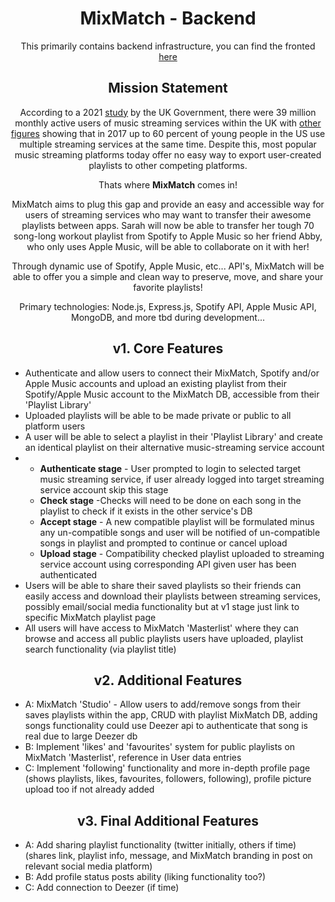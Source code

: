 <h1 align="center">MixMatch - Backend</h1>

<p align="center">This primarily contains backend infrastructure, you can find the fronted <a href="https://github.com/milesbb/MixMatch">here</a></p>

<h2 align="center">Mission Statement</h2>

<p align="center">According to a 2021 <a href="https://www.gov.uk/government/publications/music-and-streaming-market-study-update-paper/executive-summary">study</a> by the UK Government, there were 39 million monthly active users of music streaming services within the UK with <a href="https://techcrunch.com/2017/08/21/younger-consumers-use-two-or-more-apps-for-streaming-music-mobile-messaging-says-nielsen/?guccounter=1&guce_referrer=aHR0cHM6Ly93d3cuZ29vZ2xlLmNvbS8&guce_referrer_sig=AQAAAG3YNpgcPUj6w4i0w-fB695mZUUmL9Fs-lwDSi2kbeyvfrmsIqczLeuScoA7hqn8_23_PwDE3B2BV2bCj85JnO3aIlxgbwWHXXJhuFGmjxTDwZ0zUYVaS7sQc4WbbBV3Xd-YcxuYtOt-IAGp02w9dKRrBfqvaW-PKmBYZCXPMN0Y">other figures</a> showing that in 2017 up to 60 percent of young people in the US use multiple streaming services at the same time. Despite this, most popular music streaming platforms today offer no easy way to export user-created playlists to other competing platforms.</p>

<p align="center">Thats where <strong>MixMatch</strong> comes in!</p>

<p align="center">MixMatch aims to plug this gap and provide an easy and accessible way for users of streaming services who may want to transfer their awesome playlists between apps. Sarah will now be able to transfer her tough 70 song-long workout playlist from Spotify to Apple Music so her friend Abby, who only uses Apple Music, will be able to collaborate on it with her!</p>

<p align="center">Through dynamic use of Spotify, Apple Music, etc... API's, MixMatch will be able to offer you a simple and clean way to preserve, move, and share your favorite playlists!</p>

<p align="center">Primary technologies: Node.js, Express.js, Spotify API, Apple Music API, MongoDB, and more tbd during development...</p>

<h2 align="center">v1. Core Features</h2>

<ul>
    <li>Authenticate and allow users to connect their MixMatch, Spotify and/or Apple Music accounts and upload an existing playlist from their Spotify/Apple Music account to the MixMatch DB, accessible from their 'Playlist Library'</li>
    <li>Uploaded playlists will be able to be made private or public to all platform users</li>
    <li>A user will be able to select a playlist in their 'Playlist Library' and create an identical playlist on their alternative music-streaming service account
    </li>
    <li>
        <ul>
            <li><strong>Authenticate stage</strong> - User prompted to login to selected target music streaming service, if user already logged into target streaming service account skip this stage</li>
            <li><strong>Check stage</strong> -Checks will need to be done on each song in the playlist to check if it exists in the other service's DB</li>
            <li><strong>Accept stage</strong> - A new compatible playlist will be formulated minus any un-compatible songs and user will be notified of un-compatible songs in playlist and prompted to continue or cancel upload</li>
            <li><strong>Upload stage</strong> - Compatibility checked playlist uploaded to streaming service account using corresponding API given user has been authenticated</li>
        </ul>
    </li> 
    <li>Users will be able to share their saved playlists so their friends can easily access and download their playlists between streaming services, possibly email/social media functionality but at v1 stage just link to specific MixMatch playlist page</li>
    <li>All users will have access to MixMatch 'Masterlist' where they can browse and access all public playlists users have uploaded, playlist search functionality (via playlist title)</li>
</ul>

<h2 align="center">v2. Additional Features</h2>

<ul>
    <li>A: MixMatch 'Studio' - Allow users to add/remove songs from their saves playlists within the app, CRUD with playlist MixMatch DB, adding songs functionality could use Deezer api to authenticate that song is real due to large Deezer db</li>
    <li>B: Implement 'likes' and 'favourites' system for public playlists on MixMatch 'Masterlist', reference in User data entries</li>
    <li>C: Implement 'following' functionality and more in-depth profile page (shows playlists, likes, favourites, followers, following), profile picture upload too if not already added</li>
</ul>

<h2 align="center">v3. Final Additional Features</h2>

<ul>
    <li>A: Add sharing playlist functionality (twitter initially, others if time) (shares link, playlist info, message, and MixMatch branding in post on relevant social media platform)</li>
    <li>B: Add profile status posts ability (liking functionality too?)</li>
    <li>C: Add connection to Deezer (if time)</li>
</ul>


